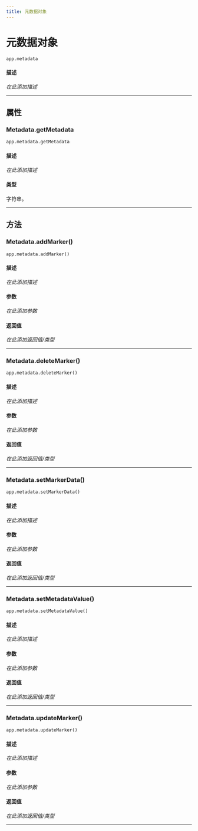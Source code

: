 ```yaml
---
title: 元数据对象
---
```

# 元数据对象

`app.metadata`

#### 描述

*在此添加描述*

---

## 属性

### Metadata.getMetadata

`app.metadata.getMetadata`

#### 描述

*在此添加描述*

#### 类型

字符串。

---

## 方法

### Metadata.addMarker()

`app.metadata.addMarker()`

#### 描述

*在此添加描述*

#### 参数

*在此添加参数*

#### 返回值

*在此添加返回值/类型*

---

### Metadata.deleteMarker()

`app.metadata.deleteMarker()`

#### 描述

*在此添加描述*

#### 参数

*在此添加参数*

#### 返回值

*在此添加返回值/类型*

---

### Metadata.setMarkerData()

`app.metadata.setMarkerData()`

#### 描述

*在此添加描述*

#### 参数

*在此添加参数*

#### 返回值

*在此添加返回值/类型*

---

### Metadata.setMetadataValue()

`app.metadata.setMetadataValue()`

#### 描述

*在此添加描述*

#### 参数

*在此添加参数*

#### 返回值

*在此添加返回值/类型*

---

### Metadata.updateMarker()

`app.metadata.updateMarker()`

#### 描述

*在此添加描述*

#### 参数

*在此添加参数*

#### 返回值

*在此添加返回值/类型*

---